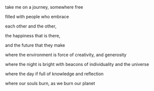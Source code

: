 take me on a journey, somewhere free

filled with people who embrace

each other and the other,

the happiness that is there,

and the future that they make

where the environment is force of creativity, and generosity

where the night is bright with beacons of individuality and the universe

where the day if full of knowledge and reflection

where our souls burn, as we burn our planet

